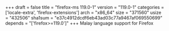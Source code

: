 +++
draft = false
title = "firefox-ms 119.0-1"
version = "119.0-1"
categories = ['locale-extra', 'firefox-extensions']
arch = "x86_64"
size = "371560"
usize = "432506"
sha1sum = "e37c4912dcdf6eb43ad03c77a9467af069550699"
depends = "['firefox>=119.0']"
+++
Malay language support for Firefox